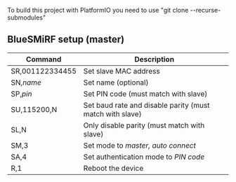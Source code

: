 To build this project with PlatformIO you need to use "git clone --recurse-submodules"

## BlueSMiRF setup (master)
| Command          | Description                                               |
| ---------------- | ----------------------------------------------------      |
| SR,001122334455  | Set slave MAC address                                     |
| SN,<em>name</em> | Set name (optional)                                       |
| SP,<em>pin</em>  | Set PIN code (must match with slave)                      |
| SU,115200,N      | Set baud rate and disable parity (must match with slave)  |
| SL,N             | Only disable parity (must match with slave)               |
| SM,3             | Set mode to <em>master, auto connect</em>                 |
| SA,4             | Set authentication mode to <em>PIN code</em>              |
| R,1              | Reboot the device                                         |
